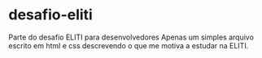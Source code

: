 # desafio-eliti
Parte do desafio ELITI para desenvolvedores
Apenas um simples arquivo escrito em html e css descrevendo o que me motiva a estudar na ELITI.


